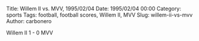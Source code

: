 Title: Willem II vs. MVV, 1995/02/04
Date: 1995/02/04 00:00
Category: sports
Tags: football, football scores, Willem II, MVV
Slug: willem-ii-vs-mvv
Author: carbonero


Willem II 1 - 0 MVV
